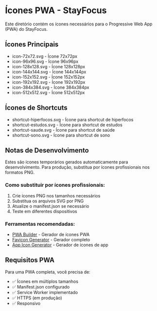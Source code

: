 # Ícones PWA - StayFocus

Este diretório contém os ícones necessários para o Progressive Web App (PWA) do StayFocus.

## Ícones Principais
- icon-72x72.svg - Ícone 72x72px
- icon-96x96.svg - Ícone 96x96px
- icon-128x128.svg - Ícone 128x128px
- icon-144x144.svg - Ícone 144x144px
- icon-152x152.svg - Ícone 152x152px
- icon-192x192.svg - Ícone 192x192px
- icon-384x384.svg - Ícone 384x384px
- icon-512x512.svg - Ícone 512x512px

## Ícones de Shortcuts
- shortcut-hiperfocos.svg - Ícone para shortcut de hiperfocos
- shortcut-estudos.svg - Ícone para shortcut de estudos  
- shortcut-saude.svg - Ícone para shortcut de saúde
- shortcut-sono.svg - Ícone para shortcut de sono

## Notas de Desenvolvimento

Estes são ícones temporários gerados automaticamente para desenvolvimento.
Para produção, substitua por ícones profissionais nos formatos PNG.

### Como substituir por ícones profissionais:

1. Crie ícones PNG nos tamanhos necessários
2. Substitua os arquivos SVG por PNG
3. Atualize o manifest.json se necessário
4. Teste em diferentes dispositivos

### Ferramentas recomendadas:
- [PWA Builder](https://www.pwabuilder.com/) - Gerador de ícones PWA
- [Favicon Generator](https://realfavicongenerator.net/) - Gerador completo
- [App Icon Generator](https://appicon.co/) - Gerador de ícones de app

## Requisitos PWA

Para uma PWA completa, você precisa de:
- ✅ Ícones em múltiplos tamanhos
- ✅ Manifest.json configurado
- ✅ Service Worker implementado
- ✅ HTTPS (em produção)
- ✅ Responsivo

